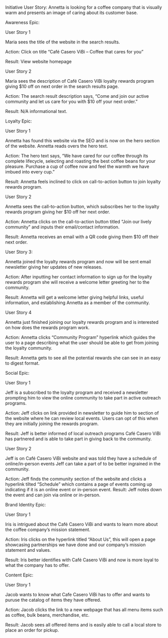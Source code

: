 Initiative User Story: Annetta is looking for a coffee company that is visually warm and presents an image of caring about its customer base.

Awareness Epic: 

User Story 1

Maria sees the title of the website in the search results.

Action: Click on title “Café Casero ViBi – Coffee that cares for you”

Result: View website homepage

User Story 2

Maria sees the description of Café Casero ViBi loyalty rewards program giving $10 off on next order in the search results page.

Action: The search result description says, “Come and join our active community and let us care for you with $10 off your next order.”

Result: N/A informational text.

Loyalty Epic:

User Story 1

Annetta has found this website via the SEO and is now on the hero section of the website. Annetta reads overs the hero text.

Action: The hero text says, “We have cared for our coffee through its complete lifecycle, selecting and roasting the best coffee beans for your pleasure. Purchase a cup of coffee now and feel the warmth we have imbued into every cup.”

Result: Annetta feels inclined to click on call-to-action button to join loyalty rewards program.

User Story 2

Annetta sees the call-to-action button, which subscribes her to the loyalty rewards program giving her $10 off her next order.

Action: Annetta clicks on the call-to-action button titled “Join our lively community” and inputs their email/contact information.

Result: Annetta receives an email with a QR code giving them $10 off their next order.

User Story 3:

Annetta joined the loyalty rewards program and now will be sent email newsletter giving her updates of new releases.

Action: After inputting her contact information to sign up for the loyalty rewards program she will receive a welcome letter greeting her to the community.

Result: Annetta will get a welcome letter giving helpful links, useful information, and establishing Annetta as a member of the community.

User Story 4

Annetta just finished joining our loyalty rewards program and is interested on how does the rewards program work.

Action: Annetta clicks “Community Program” hyperlink which guides the user to a page describing what the user should be able to get from joining the loyalty community.

Result: Annetta gets to see all the potential rewards she can see in an easy to digest format.

Social Epic:

User Story 1

Jeff is a subscribed to the loyalty program and received a newsletter prompting him to view the online community to take part in active outreach programs.

Action: Jeff clicks on link provided in newsletter to guide him to section of the website where he can review local events. Users can opt of this when they are initially joining the rewards program.

Result: Jeff is better informed of local outreach programs Café Casero ViBi has partnered and is able to take part in giving back to the community.

User Story 2

Jeff is on Café Casero ViBi website and was told they have a schedule of online/in-person events Jeff can take a part of to be better ingrained in the community.

Action: Jeff finds the community section of the website and clicks a hyperlink tilted “Schedule” which contains a page of events coming up indicating if it is an online event or in-person event.
Result: Jeff notes down the event and can join via online or in-person.

Brand Identity Epic:

User Story 1

Iris is intrigued about the Café Casero ViBi and wants to learn more about the coffee company’s mission statement.

Action: Iris clicks on the hyperlink titled “About Us”, this will open a page showcasing partnerships we have done and our company’s mission statement and values.

Result: Iris better identifies with Café Casero ViBi and now is more loyal to what the company has to offer.

Content Epic:

User Story 1

Jacob wants to know what Cafe Casero ViBi has to offer and wants to puruse the catalog of items they have offered.

Action: Jacob clicks the link to a new webpage that has all menu items such as coffee, bulk beans, merchandise, etc.

Result: Jacob sees all offered items and is easily able to call a local store to place an order for pickup.
